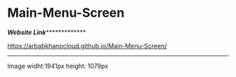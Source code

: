 # Main-Menu-Screen

***********Website Link************************

https://arbabkhanocloud.github.io/Main-Menu-Screen/

***************************************************

Image widht:1941px
height: 1079px
